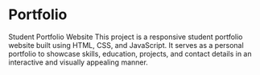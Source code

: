 # Portfolio
Student Portfolio Website This project is a responsive student portfolio website built using HTML, CSS, and JavaScript. It serves as a personal portfolio to showcase skills, education, projects, and contact details in an interactive and visually appealing manner.
